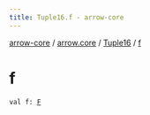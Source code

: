```yaml
---
title: Tuple16.f - arrow-core
---
```


[arrow-core](../../index.html) / [arrow.core](../index.html) / [Tuple16](index.html) / [f](./f.html)

# f

`val f: `[`F`](index.html#F)
